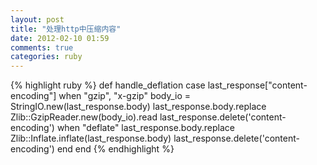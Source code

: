 ```yaml
---
layout: post
title: "处理http中压缩内容"
date: 2012-02-10 01:59
comments: true
categories: ruby
---
```


{% highlight ruby %}
def handle_deflation
  case last_response["content-encoding"]
  when "gzip", "x-gzip"
    body_io = StringIO.new(last_response.body)
    last_response.body.replace Zlib::GzipReader.new(body_io).read
    last_response.delete('content-encoding')
  when "deflate"
    last_response.body.replace Zlib::Inflate.inflate(last_response.body)
    last_response.delete('content-encoding')
  end
end
{% endhighlight %}